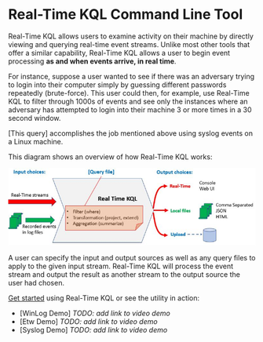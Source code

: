 # Real-Time KQL Command Line Tool

Real-Time KQL allows users to examine activity on their machine by directly viewing and querying real-time event streams. Unlike most other tools that offer a similar capability, Real-Time KQL allows a user to begin event processing **as and when events arrive, in real time**.

For instance, suppose a user wanted to see if there was an adversary trying to login into their computer simply by guessing different passwords repeatedly (brute-force). This user could then, for example, use Real-Time KQL to filter through 1000s of events and see only the instances where an adversary has attempted to login into their machine 3 or more times in a 30 second window.

[This query] accomplishes the job mentioned above using syslog events on a Linux machine.

This diagram shows an overview of how Real-Time KQL works:

![StandingQuery.JPG](StandingQuery.JPG)

A user can specify the input and output sources as well as any query files to apply to the given input stream. Real-Time KQL will process the event stream and output the result as another stream to the output source the user had chosen.

[Get started](GettingStarted.md) using Real-Time KQL or see the utility in action:

- [WinLog Demo] *TODO: add link to video demo*
- [Etw Demo] *TODO: add link to video demo*
- [Syslog Demo] *TODO: add link to video demo*